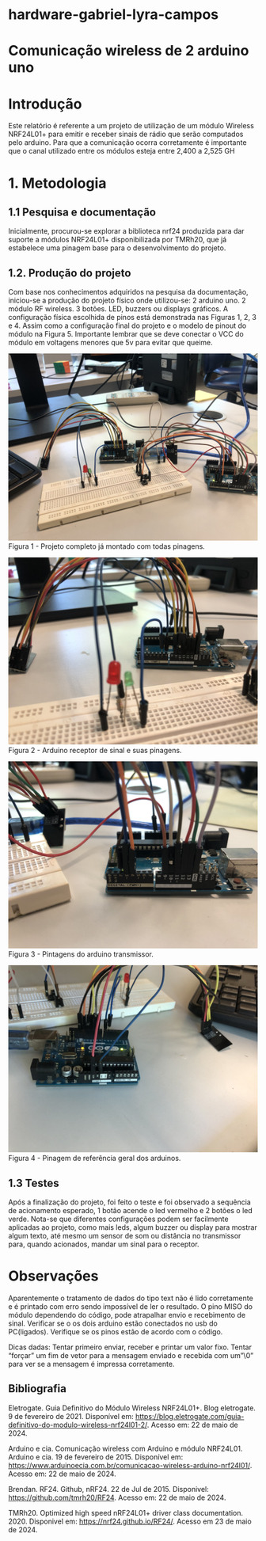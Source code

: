 # hardware-gabriel-lyra-campos
# Comunicação wireless de 2 arduino uno

# Introdução
Este relatório é referente a um projeto de utilização de um  módulo Wireless NRF24L01+ para emitir e receber sinais de rádio que serão computados pelo arduino. Para que a comunicação ocorra corretamente é importante que o canal utilizado entre os módulos esteja entre 2,400 a 2,525 GH

# 1. Metodologia
## 1.1  Pesquisa e documentação
Inicialmente, procurou-se explorar a biblioteca nrf24 produzida para dar suporte a módulos  NRF24L01+  disponibilizada por TMRh20, que já estabelece uma pinagem base para o desenvolvimento do projeto.

## 1.2. Produção do projeto
Com base nos conhecimentos adquiridos na pesquisa da documentação, iniciou-se a produção do projeto físico onde utilizou-se:
2 arduino uno.
2 módulo RF wireless.
3 botões.
LED, buzzers ou displays gráficos.
A configuração física escolhida de pinos está demonstrada nas Figuras 1, 2, 3 e 4. Assim como a configuração final do projeto e o modelo de pinout do módulo na Figura 5.
Importante lembrar que se deve conectar o VCC do módulo em voltagens menores que 5v para evitar que queime.

![Alt text](Imagen_video/1.JPG)
Figura 1 - Projeto completo já montado com todas pinagens.

![Alt text](Imagen_video/2.JPG)
Figura 2 - Arduino receptor de sinal e suas pinagens. 

![Alt text](Imagen_video/3.JPG)
Figura 3 - Pintagens do arduino transmissor.

![Alt text](Imagen_video/4.JPG)
Figura 4 - Pinagem de referência geral  dos arduinos.

## 1.3 Testes
Após a finalização do projeto, foi feito o teste e foi observado a sequência de acionamento esperado, 1 botão acende o led vermelho e 2 botões o led verde.
Nota-se que diferentes configurações podem ser facilmente aplicadas ao projeto, como mais leds, algum buzzer ou display para mostrar algum texto, até mesmo um sensor de som ou distância no transmissor para, quando acionados, mandar um sinal para o receptor.

#  Observações

Aparentemente o tratamento de dados do tipo text não é lido corretamente e é printado com erro sendo impossível de ler o resultado.
O pino MISO do módulo dependendo do código, pode atrapalhar envio e recebimento de sinal.
Verificar se o os dois arduino estão conectados no usb do PC(ligados).
Verifique se os pinos estão de acordo com o código.

Dicas dadas:
 Tentar primeiro enviar, receber e printar um valor fixo.
 Tentar “forçar” um fim de vetor para a mensagem enviado e recebida com um”\0” para ver se a mensagem é impressa corretamente. 

## Bibliografia

Eletrogate. Guia Definitivo do Módulo Wireless NRF24L01+. Blog eletrogate. 9 de fevereiro de 2021. Disponível em: 
https://blog.eletrogate.com/guia-definitivo-do-modulo-wireless-nrf24l01-2/. Acesso em: 22 de maio de 2024.

Arduino e cia. Comunicação wireless com Arduino e módulo NRF24L01. Arduino e cia. 19 de fevereiro de 2015. Disponível em: 
https://www.arduinoecia.com.br/comunicacao-wireless-arduino-nrf24l01/. Acesso em: 22 de maio de 2024.

Brendan. RF24. Github, nRF24. 22 de Jul de 2015. Disponivel: <https://github.com/tmrh20/RF24>. Acesso em: 22 de maio de 2024.

TMRh20. Optimized high speed nRF24L01+ driver class documentation. 2020. Disponivel em: <https://nrf24.github.io/RF24/>. Acesso em 23 de maio de 2024.
